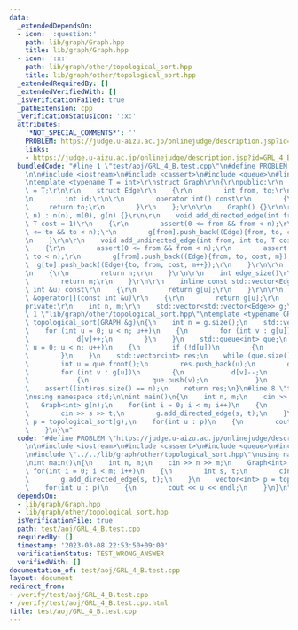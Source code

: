```yaml
---
data:
  _extendedDependsOn:
  - icon: ':question:'
    path: lib/graph/Graph.hpp
    title: lib/graph/Graph.hpp
  - icon: ':x:'
    path: lib/graph/other/topological_sort.hpp
    title: lib/graph/other/topological_sort.hpp
  _extendedRequiredBy: []
  _extendedVerifiedWith: []
  _isVerificationFailed: true
  _pathExtension: cpp
  _verificationStatusIcon: ':x:'
  attributes:
    '*NOT_SPECIAL_COMMENTS*': ''
    PROBLEM: https://judge.u-aizu.ac.jp/onlinejudge/description.jsp?id=GRL_4_B
    links:
    - https://judge.u-aizu.ac.jp/onlinejudge/description.jsp?id=GRL_4_B
  bundledCode: "#line 1 \"test/aoj/GRL_4_B.test.cpp\"\n#define PROBLEM \"https://judge.u-aizu.ac.jp/onlinejudge/description.jsp?id=GRL_4_B\"\
    \n\n#include <iostream>\n#include <cassert>\n#include <queue>\n#line 1 \"lib/graph/Graph.hpp\"\
    \ntemplate <typename T = int>\r\nstruct Graph\r\n{\r\npublic:\r\n    using value_type\
    \ = T;\r\n\r\n    struct Edge\r\n    {\r\n        int from, to;\r\n        T cost;\r\
    \n        int id;\r\n\r\n        operator int() const\r\n        {\r\n       \
    \     return to;\r\n        }\r\n    };\r\n\r\n    Graph() {}\r\n\r\n    Graph(int\
    \ n) : n(n), m(0), g(n) {}\r\n\r\n    void add_directed_edge(int from, int to,\
    \ T cost = 1)\r\n    {\r\n        assert(0 <= from && from < n);\r\n        assert(0\
    \ <= to && to < n);\r\n        g[from].push_back((Edge){from, to, cost, m++});\r\
    \n    }\r\n\r\n    void add_undirected_edge(int from, int to, T cost = 1)\r\n\
    \    {\r\n        assert(0 <= from && from < n);\r\n        assert(0 <= to &&\
    \ to < n);\r\n        g[from].push_back((Edge){from, to, cost, m});\r\n      \
    \  g[to].push_back((Edge){to, from, cost, m++});\r\n    }\r\n\r\n    int size()\r\
    \n    {\r\n        return n;\r\n    }\r\n\r\n    int edge_size()\r\n    {\r\n\
    \        return m;\r\n    }\r\n\r\n    inline const std::vector<Edge> &operator[](const\
    \ int &u) const\r\n    {\r\n        return g[u];\r\n    }\r\n\r\n    inline std::vector<Edge>\
    \ &operator[](const int &u)\r\n    {\r\n        return g[u];\r\n    }\r\n\r\n\
    private:\r\n    int n, m;\r\n    std::vector<std::vector<Edge>> g;\r\n};\r\n#line\
    \ 1 \"lib/graph/other/topological_sort.hpp\"\ntemplate <typename GRAPH>\nstd::vector<int>\
    \ topological_sort(GRAPH &g)\n{\n    int n = g.size();\n    std::vector<int> d(n);\n\
    \    for (int u = 0; u < n; u++)\n    {\n        for (int v : g[u])\n        {\n\
    \            d[v]++;\n        }\n    }\n    std::queue<int> que;\n    for (int\
    \ u = 0; u < n; u++)\n    {\n        if (!d[u])\n        {\n            que.push(u);\n\
    \        }\n    }\n    std::vector<int> res;\n    while (que.size())\n    {\n\
    \        int u = que.front();\n        res.push_back(u);\n        que.pop();\n\
    \        for (int v : g[u])\n        {\n            d[v]--;\n            if (!d[v])\n\
    \            {\n                que.push(v);\n            }\n        }\n    }\n\
    \    assert((int)res.size() == n);\n    return res;\n}\n#line 8 \"test/aoj/GRL_4_B.test.cpp\"\
    \nusing namespace std;\n\nint main()\n{\n    int n, m;\n    cin >> n >> m;\n \
    \   Graph<int> g(n);\n    for(int i = 0; i < m; i++)\n    {\n        int s, t;\n\
    \        cin >> s >> t;\n        g.add_directed_edge(s, t);\n    }\n    vector<int>\
    \ p = topological_sort(g);\n    for(int u : p)\n    {\n        cout << u << endl;\n\
    \    }\n}\n"
  code: "#define PROBLEM \"https://judge.u-aizu.ac.jp/onlinejudge/description.jsp?id=GRL_4_B\"\
    \n\n#include <iostream>\n#include <cassert>\n#include <queue>\n#include \"../../lib/graph/Graph.hpp\"\
    \n#include \"../../lib/graph/other/topological_sort.hpp\"\nusing namespace std;\n\
    \nint main()\n{\n    int n, m;\n    cin >> n >> m;\n    Graph<int> g(n);\n   \
    \ for(int i = 0; i < m; i++)\n    {\n        int s, t;\n        cin >> s >> t;\n\
    \        g.add_directed_edge(s, t);\n    }\n    vector<int> p = topological_sort(g);\n\
    \    for(int u : p)\n    {\n        cout << u << endl;\n    }\n}\n"
  dependsOn:
  - lib/graph/Graph.hpp
  - lib/graph/other/topological_sort.hpp
  isVerificationFile: true
  path: test/aoj/GRL_4_B.test.cpp
  requiredBy: []
  timestamp: '2023-03-08 22:53:50+09:00'
  verificationStatus: TEST_WRONG_ANSWER
  verifiedWith: []
documentation_of: test/aoj/GRL_4_B.test.cpp
layout: document
redirect_from:
- /verify/test/aoj/GRL_4_B.test.cpp
- /verify/test/aoj/GRL_4_B.test.cpp.html
title: test/aoj/GRL_4_B.test.cpp
---
```

